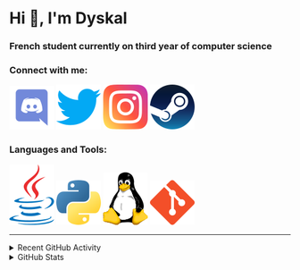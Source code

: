 # Hi 👋, I'm Dyskal

### French student currently on third year of computer science

### Connect with me:

[![Discord](./images/discord.svg "@dyskal")](https://discordapp.com/users/200586202997325824)
[![Twitter](./images/twitter.svg "@dyskal")](https://twitter.com/dyskal)
[![Instagram](./images/insta.svg "@dyskal")](https://instagram.com/dyskal)
[![Steam](./images/steam.svg "dyskal")](https://steamcommunity.com/id/dyskal/)

### Languages and Tools:

[![Java](./images/java.svg)](https://www.oracle.com/java/)
[![Python](./images/python.svg)](https://www.python.org/)
![Linux](./images/linux.svg)
[![Git](./images/git.svg)](https://git-scm.com/)

---

<details>
<summary>Recent GitHub Activity</summary>

<!--START_SECTION:activity-->


1. 💪 Opened PR [#105](https://github.com/kernoeb/PlanningSup/pull/105) in [kernoeb/PlanningSup](https://github.com/kernoeb/PlanningSup)
2. 💪 Opened PR [#97](https://github.com/kernoeb/PlanningSup/pull/97) in [kernoeb/PlanningSup](https://github.com/kernoeb/PlanningSup)
3. 🎉 Merged PR [#91](https://github.com/Dyskal/TwitchPlayerOpener/pull/91) in [Dyskal/TwitchPlayerOpener](https://github.com/Dyskal/TwitchPlayerOpener)
4. 🗣 Commented on [#58674](https://github.com/tensorflow/tensorflow/issues/58674#issuecomment-1515456223) in [tensorflow/tensorflow](https://github.com/tensorflow/tensorflow)
5. 🎉 Merged PR [#23](https://github.com/Dyskal/AutoQuery/pull/23) in [Dyskal/AutoQuery](https://github.com/Dyskal/AutoQuery)
5. 🎉 Merged PR [#16](https://github.com/Dyskal/DiscordRP/pull/16) in [Dyskal/DiscordRP](https://github.com/Dyskal/DiscordRP)
6. 🎉 Merged PR [#17](https://github.com/Dyskal/TwitchPlayerOpener/pull/17) in [Dyskal/TwitchPlayerOpener](https://github.com/Dyskal/TwitchPlayerOpener)

<!--END_SECTION:activity-->

</details>

<details>
<summary>GitHub Stats</summary>

![GitHub Stats](https://github-readme-stats.vercel.app/api/top-langs?username=dyskal&show_icons=true&locale=en&layout=compact&card_width=445&langs_count=10&hide_borders=true)
![GitHub Stats](https://github-readme-stats.vercel.app/api?username=dyskal&show_icons=true&locale=en&include_all_commits=true&hide_borders=true)
</details>

